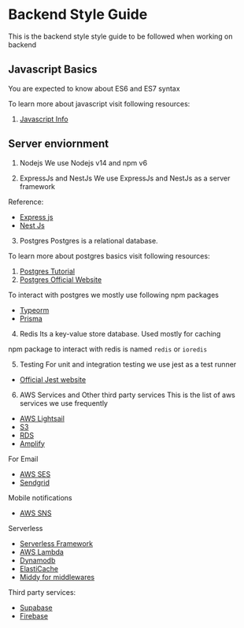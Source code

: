 # Backend Style Guide

This is the backend style style guide to be followed when working on backend

## Javascript Basics

You are expected to know about ES6 and ES7 syntax

To learn more about javascript visit following resources:

1. [Javascript Info](https://javascript.info) 

## Server enviornment

1. Nodejs
  We use Nodejs v14 and npm v6 

2. ExpressJs and NestJs
  We use ExpressJs and NestJs as a server framework

  Reference:
  - [Express js](https://expressjs.com/) 
  - [Nest Js](https://nestjs.com/)

3. Postgres
  Postgres is a relational database.    

  To learn more about postgres basics visit following resources:

  1. [Postgres Tutorial](https://www.postgresqltutorial.com/)
  2. [Postgres Official Website](https://www.postgresql.org/docs/) 

  To interact with postgres we mostly use following npm packages

  - [Typeorm](https://typeorm.io/) 
  - [Prisma](https://prisma.io) 

4. Redis
  Its a key-value store database. Used mostly for caching

  npm package to interact with redis is named `redis`  or `ioredis`

5. Testing
  For unit and integration testing we use jest as a test runner

  - [Official Jest website](https://jestjs.io/) 

6. AWS Services and Other third party services
  This is the list of aws services we use frequently

  - [AWS Lightsail](https://aws.amazon.com/lightsail/)  
  - [S3](https://aws.amazon.com/s3/) 
  - [RDS](https://aws.amazon.com/rds/) 
  - [Amplify](https://aws.amazon.com/amplify/)

  For Email
  - [AWS SES](https://aws.amazon.com/ses/)
  - [Sendgrid](https://sendgrid.com/)

  Mobile notifications 
  - [AWS SNS](https://aws.amazon.com/sns/)

  
  Serverless
  - [Serverless Framework](https://www.serverless.com/)
  - [AWS Lambda](https://aws.amazon.com/lambda/)
  - [Dynamodb](https://aws.amazon.com/dynamodb/)
  - [ElastiCache](https://aws.amazon.com/elasticache/)
  - [Middy for middlewares](https://github.com/middyjs/middy)

  Third party services:
  - [Supabase](https://supabase.com/)
  - [Firebase](https://firebase.google.com/)


